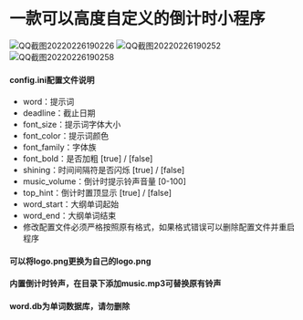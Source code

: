 # 一款可以高度自定义的倒计时小程序

![QQ截图20220226190226](https://user-images.githubusercontent.com/87363142/155841217-3c40c378-5b94-413a-9104-3a9544bcd62a.png)
![QQ截图20220226190252](https://user-images.githubusercontent.com/87363142/155841219-795e733a-edc5-4d37-bbe1-0dd67994ab28.png)
![QQ截图20220226190258](https://user-images.githubusercontent.com/87363142/155841221-fee016ab-f29b-4206-997a-2a18f628672a.png)
#### config.ini配置文件说明

- word：提示词
- deadline：截止日期
- font_size：提示词字体大小
- font_color：提示词颜色
- font_family：字体族
- font_bold：是否加粗 [true] / [false]
- shining：时间间隔符是否闪烁 [true] / [false]
- music_volume：倒计时提示铃声音量 [0-100]
- top_hint：倒计时置顶显示 [true] / [false]
- word_start：大纲单词起始
- word_end：大纲单词结束
- 修改配置文件必须严格按照原有格式，如果格式错误可以删除配置文件并重启程序

#### 可以将logo.png更换为自己的logo.png
#### 内置倒计时铃声，在目录下添加music.mp3可替换原有铃声
#### word.db为单词数据库，请勿删除

